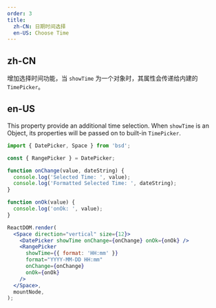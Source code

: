 ```yaml
---
order: 3
title:
  zh-CN: 日期时间选择
  en-US: Choose Time
---
```


## zh-CN

增加选择时间功能，当 `showTime` 为一个对象时，其属性会传递给内建的 `TimePicker`。

## en-US

This property provide an additional time selection. When `showTime` is an Object, its properties will be passed on to built-in `TimePicker`.

```jsx
import { DatePicker, Space } from 'bsd';

const { RangePicker } = DatePicker;

function onChange(value, dateString) {
  console.log('Selected Time: ', value);
  console.log('Formatted Selected Time: ', dateString);
}

function onOk(value) {
  console.log('onOk: ', value);
}

ReactDOM.render(
  <Space direction="vertical" size={12}>
    <DatePicker showTime onChange={onChange} onOk={onOk} />
    <RangePicker
      showTime={{ format: 'HH:mm' }}
      format="YYYY-MM-DD HH:mm"
      onChange={onChange}
      onOk={onOk}
    />
  </Space>,
  mountNode,
);
```
